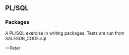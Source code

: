 ## PL/SQL
### Packages

A PL/SQL exercise in writing packages. Tests are run from SALESDB_CODE.sql.

—Peter